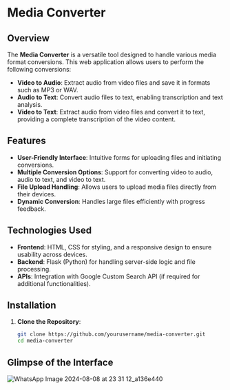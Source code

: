 # Media Converter

## Overview

The **Media Converter** is a versatile tool designed to handle various media format conversions. This web application allows users to perform the following conversions:

- **Video to Audio**: Extract audio from video files and save it in formats such as MP3 or WAV.
- **Audio to Text**: Convert audio files to text, enabling transcription and text analysis.
- **Video to Text**: Extract audio from video files and convert it to text, providing a complete transcription of the video content.

## Features

- **User-Friendly Interface**: Intuitive forms for uploading files and initiating conversions.
- **Multiple Conversion Options**: Support for converting video to audio, audio to text, and video to text.
- **File Upload Handling**: Allows users to upload media files directly from their devices.
- **Dynamic Conversion**: Handles large files efficiently with progress feedback.

## Technologies Used

- **Frontend**: HTML, CSS for styling, and a responsive design to ensure usability across devices.
- **Backend**: Flask (Python) for handling server-side logic and file processing.
- **APIs**: Integration with Google Custom Search API (if required for additional functionalities).

## Installation

1. **Clone the Repository**:
   ```bash
   git clone https://github.com/yourusername/media-converter.git
   cd media-converter
## Glimpse of the Interface
![WhatsApp Image 2024-08-08 at 23 31 12_a136e440](https://github.com/user-attachments/assets/a7385706-bc1c-4cf6-a70e-45922709473a)
